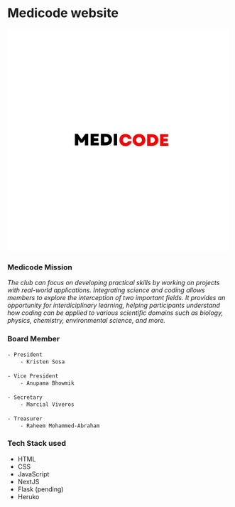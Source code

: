 # Medicode website

![Medicode Logo](/img/MedicodeLogo.JPEG)

### Medicode Mission
*The club can focus on developing practical skills by working on projects with real-world applications. Integrating science and coding allows members to explore the interception of two important fields. It provides an opportunity for interdiciplinary learning, helping participants understand how coding can be applied to various scientific domains such as biology, physics, chemistry, environmental science, and more.*

### Board Member
    - President 
        - Kristen Sosa

    - Vice President 
        - Anupama Bhowmik

    - Secretary
        - Marcial Viveros

    - Treasurer
        - Raheem Mohammed-Abraham 


### Tech Stack used

- HTML 
- CSS
- JavaScript
- NextJS
- Flask (pending)
- Heruko 
